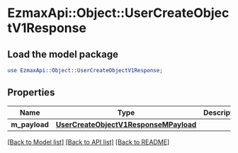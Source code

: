 # EzmaxApi::Object::UserCreateObjectV1Response

## Load the model package
```perl
use EzmaxApi::Object::UserCreateObjectV1Response;
```

## Properties
Name | Type | Description | Notes
------------ | ------------- | ------------- | -------------
**m_payload** | [**UserCreateObjectV1ResponseMPayload**](UserCreateObjectV1ResponseMPayload.md) |  | 

[[Back to Model list]](../README.md#documentation-for-models) [[Back to API list]](../README.md#documentation-for-api-endpoints) [[Back to README]](../README.md)


